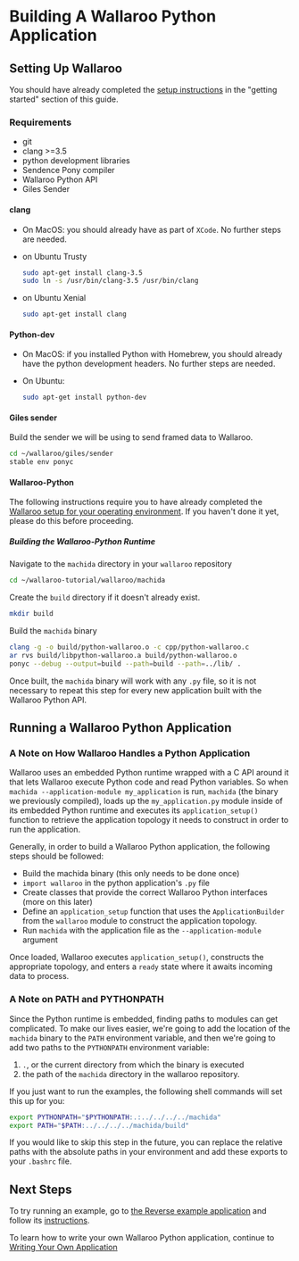 # Building A Wallaroo Python Application

## Setting Up Wallaroo

You should have already completed the [setup instructions](/book/getting-started/setup.md) in the "getting started" section of this guide.

### Requirements

* git
* clang >=3.5
* python development libraries
* Sendence Pony compiler
* Wallaroo Python API
* Giles Sender

#### clang

* On MacOS: you should already have as part of `XCode`. No further steps are needed.

* on Ubuntu Trusty
  ```bash
  sudo apt-get install clang-3.5
  sudo ln -s /usr/bin/clang-3.5 /usr/bin/clang
  ```

* on Ubuntu Xenial
  ```bash
  sudo apt-get install clang
  ```

#### Python-dev

* On MacOS: if you installed Python with Homebrew, you should already have the python development headers. No further steps are needed.

* On Ubuntu:
  ```bash
  sudo apt-get install python-dev
  ```

#### Giles sender

Build the sender we will be using to send framed data to Wallaroo.

```bash
cd ~/wallaroo/giles/sender
stable env ponyc
```

#### Wallaroo-Python

The following instructions require you to have already completed the [Wallaroo setup for your operating environment](/book/getting-started/setup.md). If you haven't done it yet, please do this before proceeding.


##### Building the Wallaroo-Python Runtime

Navigate to the `machida` directory in your `wallaroo` repository

```bash
cd ~/wallaroo-tutorial/wallaroo/machida
```

Create the `build` directory if it doesn't already exist.

```bash
mkdir build
```

Build the `machida` binary

```bash
clang -g -o build/python-wallaroo.o -c cpp/python-wallaroo.c
ar rvs build/libpython-wallaroo.a build/python-wallaroo.o
ponyc --debug --output=build --path=build --path=../lib/ .
```

Once built, the `machida` binary will work with any `.py` file, so it is not necessary to repeat this step for every new application built with the Wallaroo Python API.

## Running a Wallaroo Python Application

### A Note on How Wallaroo Handles a Python Application

Wallaroo uses an embedded Python runtime wrapped with a C API around it that lets Wallaroo execute Python code and read Python variables. So when `machida --application-module my_application` is run, `machida` (the binary we previously compiled), loads up the `my_application.py` module inside of its embedded Python runtime and executes its `application_setup()` function to retrieve the application topology it needs to construct in order to run the application.

Generally, in order to build a Wallaroo Python application, the following steps should be followed:

* Build the machida binary (this only needs to be done once)
* `import wallaroo` in the python application's `.py` file
* Create classes that provide the correct Wallaroo Python interfaces (more on this later)
* Define an `application_setup` function that uses the `ApplicationBuilder` from the `wallaroo` module to construct the application topology.
* Run `machida` with the application file as the `--application-module` argument

Once loaded, Wallaroo executes `application_setup()`, constructs the appropriate topology, and enters a `ready` state where it awaits incoming data to process.

### A Note on PATH and PYTHONPATH

Since the Python runtime is embedded, finding paths to modules can get complicated. To make our lives easier, we're going to add the location of the `machida` binary to the `PATH` environment variable, and then we're going to add two paths to the `PYTHONPATH` environment variable:
1. `.`, or the current directory from which the binary is executed
2. the path of the `machida` directory in the wallaroo repository.

If you just want to run the examples, the following shell commands will set this up for you:

```bash
export PYTHONPATH="$PYTHONPATH:.:../../../../machida"
export PATH="$PATH:../../../../machida/build"
```

If you would like to skip this step in the future, you can replace the relative paths with the absolute paths in your environment and add these exports to your `.bashrc` file.

## Next Steps

To try running an example, go to [the Reverse example application](https://github.com/Sendence/wallaroo/tree/master/book/examples/python/reverse/) and follow its [instructions](/book/examples/python/reverse/README.md).

To learn how to write your own Wallaroo Python application, continue to [Writing Your Own Application](writing-your-own-application.md)
